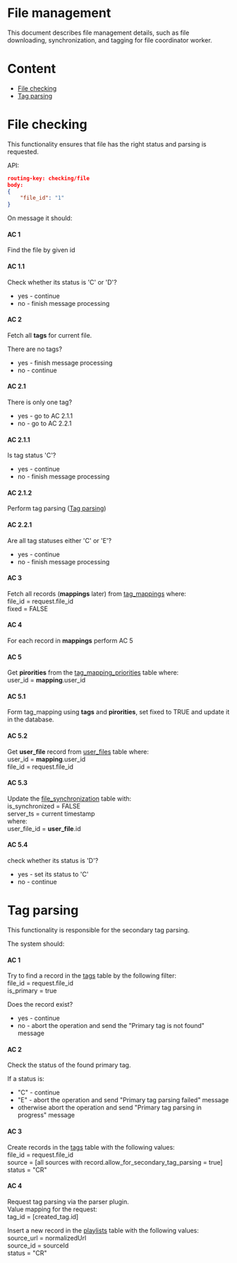 # File management

This document describes file management details, such as file downloading, synchronization, and tagging for file coordinator worker.

# Content

- [File checking](#file-checking)
- [Tag parsing](#tag-parsing)

# File checking

This functionality ensures that file has the right status and parsing is requested.

API:
```json
routing-key: checking/file
body:
{
    "file_id": "1"
}
``` 

On message it should:

#### AC 1

Find the file by given id  

#### AC 1.1

Check whether its status is 'C' or 'D'?  
- yes - continue  
- no - finish message processing  

#### AC 2

Fetch all <b>tags</b> for current file. 

There are no tags?
- yes - finish message processing  
- no - continue  

#### AC 2.1

There is only one tag?  
- yes - go to AC 2.1.1  
- no - go to AC 2.2.1  

#### AC 2.1.1

Is tag status 'C'?  
- yes - continue  
- no - finish message processing  

#### AC 2.1.2

Perform tag parsing ([Tag parsing](#tag-parsing))

#### AC 2.2.1

Are all tag statuses either 'C' or 'E'?  
- yes - continue  
- no - finish message processing  

#### AC 3

Fetch all records (<b>mappings</b> later) from [tag_mappings](../../database/tags/tag_mappings.md) where:  
file_id = request.file_id  
fixed = FALSE  

#### AC 4

For each record in <b>mappings</b> perform AC 5

#### AC 5

Get <b>pirorities</b> from the [tag_mapping_priorities](../../database/tags/tag_mapping_priorities.md) table where:  
user_id = <b>mapping</b>.user_id  

#### AC 5.1

Form tag_mapping using <b>tags</b> and <b>pirorities</b>, set fixed to TRUE and update it in the database.

#### AC 5.2

Get <b>user_file</b> record from [user_files](../../database/files/user_files.md) table where:  
user_id = <b>mapping</b>.user_id  
file_id = request.file_id  

#### AC 5.3

Update the [file_synchronization](../../database/files/file_synchronization.md) table with:  
is_synchronized = FALSE  
server_ts = current timestamp    
where:  
user_file_id = <b>user_file</b>.id  

#### AC 5.4

check whether its status is 'D'?  
- yes - set its status to 'C'  
- no - continue   

# Tag parsing  

This functionality is responsible for the secondary tag parsing.

The system should:

#### AC 1

Try to find a record in the [tags](../../database/tags/tags.md) table by the following filter:  
file_id = request.file_id  
is_primary = true  

Does the record exist?  
- yes - continue  
- no - abort the operation and send the "Primary tag is not found" message  

#### AC 2

Check the status of the found primary tag.

If a status is:
- "С" - continue  
- "E" - abort the operation and send "Primary tag parsing failed" message  
- otherwise abort the operation and send "Primary tag parsing in progress" message

#### AC 3

Create records in the [tags](../../database/tags/tags.md) table with the following values:  
file_id = request.file_id  
source = [all sources with record.allow_for_secondary_tag_parsing = true]  
status = "CR"  

#### AC 4

Request tag parsing via the parser plugin.  
Value mapping for the request:  
tag_id = [created_tag.id]  

Insert a new record in the [playlists](../../database/files/playlists.md) table with the following values:    
source_url = normalizedUrl  
source_id = sourceId  
status = "CR"  

